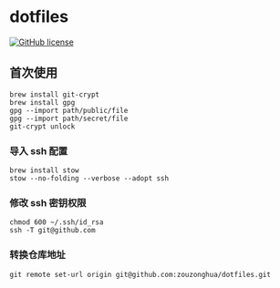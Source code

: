 # dotfiles

[![GitHub license](https://img.shields.io/badge/license-MIT-blue.svg)](https://github.com/zouzonghua/dotfiles/blob/macos/LICENSE)

## 首次使用

```
brew install git-crypt
brew install gpg
gpg --import path/public/file
gpg --import path/secret/file
git-crypt unlock
```

### 导入 ssh 配置
```
brew install stow
stow --no-folding --verbose --adopt ssh
```

### 修改 ssh 密钥权限

```
chmod 600 ~/.ssh/id_rsa
ssh -T git@github.com
```

### 转换仓库地址

 ```
 git remote set-url origin git@github.com:zouzonghua/dotfiles.git
```
